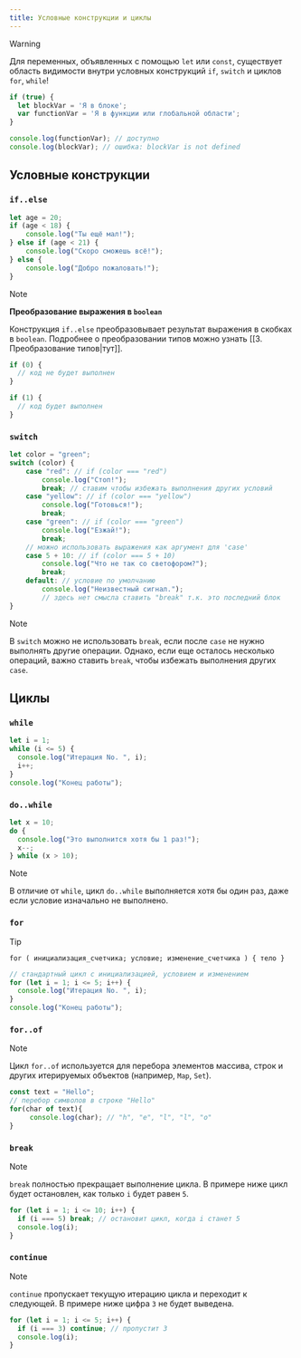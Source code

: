 ```yaml
---
title: Условные конструкции и циклы
---
```


> [!WARNING]
> 
> Для переменных, объявленных с помощью `let` или `const`, существует область видимости внутри условных конструкций `if`, `switch` и циклов `for`, `while`!
> 
> ```js
> if (true) {
>   let blockVar = 'Я в блоке';
>   var functionVar = 'Я в функции или глобальной области';
> }
> 
> console.log(functionVar); // доступно
> console.log(blockVar); // ошибка: blockVar is not defined
> ```

## Условные конструкции

### `if..else`

```js
let age = 20;
if (age < 18) {
	console.log("Ты ещё мал!");
} else if (age < 21) {
	console.log("Скоро сможешь всё!");
} else {
	console.log("Добро пожаловать!");
}
```

> [!NOTE]
> 
> **Преобразование выражения в `boolean`**
> 
> Конструкция `if..else` преобразовывает результат выражения в скобках в `boolean`.
> Подробнее о преобразовании типов можно узнать [[3. Преобразование типов|тут]].
> ```js
> if (0) {
> 	// код не будет выполнен
> }
> 
> if (1) {
> 	// код будет выполнен
> }
> ```

### `switch`

```js
let color = "green";
switch (color) {
	case "red": // if (color === "red")
		console.log("Стоп!");
		break; // ставим чтобы избежать выполнения других условий
	case "yellow": // if (color === "yellow")
		console.log("Готовься!");
		break;
	case "green": // if (color === "green")
		console.log("Езжай!");
		break;
	// можно использовать выражения как аргумент для 'case'
	case 5 + 10: // if (color === 5 + 10)
		console.log("Что не так со светофором?");
		break;
	default: // условие по умолчанию
		console.log("Неизвестный сигнал.");
		// здесь нет смысла ставить "break" т.к. это последний блок
}
```

> [!NOTE]
> 
> В `switch` можно не использовать `break`, если после `case` не нужно выполнять другие операции. Однако, если еще осталось несколько операций, важно ставить `break`, чтобы избежать выполнения других `case`.

## Циклы

### `while`

```js
let i = 1;
while (i <= 5) {
  console.log("Итерация No. ", i);
  i++;
}
console.log("Конец работы");
```

### `do..while`

```js
let x = 10;
do {
  console.log("Это выполнится хотя бы 1 раз!");
  x--;
} while (x > 10);
```

> [!NOTE]
> 
> В отличие от `while`, цикл `do..while` выполняется хотя бы один раз, даже если условие изначально не выполнено.

### `for`

> [!TIP]
> 
> `for ( инициализация_счетчика; условие; изменение_счетчика ) { тело }`

```js
// cтандартный цикл с инициализацией, условием и изменением
for (let i = 1; i <= 5; i++) {
  console.log("Итерация No. ", i);
}
console.log("Конец работы");
```

### `for..of`

> [!NOTE]
> 
> Цикл `for..of` используется для перебора элементов массива, строк и других итерируемых объектов (например, `Map`, `Set`).

```js
const text = "Hello";
// перебор символов в строке "Hello"
for(char of text){
     console.log(char); // "h", "e", "l", "l", "o"
}
```

### `break`

> [!NOTE]
> 
> `break` полностью прекращает выполнение цикла.
> В примере ниже цикл будет остановлен, как только `i` будет равен `5`.

```js
for (let i = 1; i <= 10; i++) {
  if (i === 5) break; // остановит цикл, когда i станет 5
  console.log(i);
}
```
### `continue`

> [!NOTE]
> 
> `continue` пропускает текущую итерацию цикла и переходит к следующей.
> В примере ниже цифра `3` не будет выведена.

```js
for (let i = 1; i <= 5; i++) {
  if (i === 3) continue; // пропустит 3
  console.log(i);
}
```

